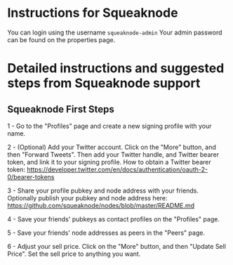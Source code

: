 # Instructions for Squeaknode

You can login using the username `squeaknode-admin`
Your admin password can be found on the properties page.

# Detailed instructions and suggested steps from Squeaknode support

## Squeaknode First Steps
1 - Go to the "Profiles" page and create a new signing profile with your name.

2 - (Optional) Add your Twitter account. Click on the "More" button, and then "Forward Tweets". Then add your Twitter handle, and Twitter bearer token, and link it to your signing profile. How to obtain a Twitter bearer token: https://developer.twitter.com/en/docs/authentication/oauth-2-0/bearer-tokens

3 - Share your profile pubkey and node address with your friends. Optionally publish your pubkey and node address here: https://github.com/squeaknode/nodes/blob/master/README.md

4 - Save your friends' pubkeys as contact profiles on the "Profiles" page.

5 - Save your friends' node addresses as peers in the "Peers" page.

6 - Adjust your sell price. Click on the "More" button, and then "Update Sell Price". Set the sell price to anything you want.
